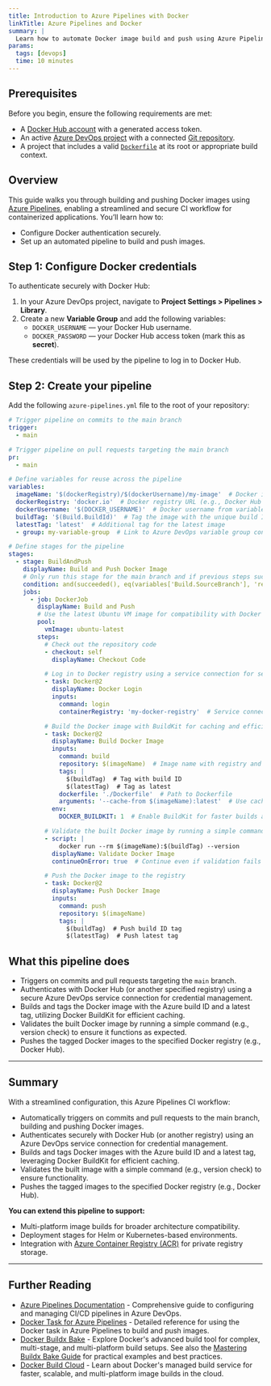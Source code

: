 ```yaml
---
title: Introduction to Azure Pipelines with Docker
linkTitle: Azure Pipelines and Docker
summary: |
  Learn how to automate Docker image build and push using Azure Pipelines.
params:
  tags: [devops]
  time: 10 minutes
---
```


## Prerequisites

Before you begin, ensure the following requirements are met:

- A [Docker Hub account](https://hub.docker.com) with a generated access token.
- An active [Azure DevOps project](https://dev.azure.com/) with a connected [Git repository](https://learn.microsoft.com/en-us/azure/devops/repos/git/?view=azure-devops).
- A project that includes a valid [`Dockerfile`](https://docs.docker.com/engine/reference/builder/) at its root or appropriate build context.

## Overview

This guide walks you through building and pushing Docker images using [Azure Pipelines](https://azure.microsoft.com/en-us/products/devops/pipelines), enabling a streamlined and secure CI workflow for containerized applications. You’ll learn how to:

- Configure Docker authentication securely.
- Set up an automated pipeline to build and push images.

## Step 1: Configure Docker credentials

To authenticate securely with Docker Hub:

1. In your Azure DevOps project, navigate to **Project Settings > Pipelines > Library**.
2. Create a new **Variable Group** and add the following variables:
   - `DOCKER_USERNAME` — your Docker Hub username.
   - `DOCKER_PASSWORD` — your Docker Hub access token (mark this as **secret**).

These credentials will be used by the pipeline to log in to Docker Hub.

## Step 2: Create your pipeline

Add the following `azure-pipelines.yml` file to the root of your repository:

```yaml
# Trigger pipeline on commits to the main branch
trigger:
  - main

# Trigger pipeline on pull requests targeting the main branch
pr:
  - main

# Define variables for reuse across the pipeline
variables:
  imageName: '$(dockerRegistry)/$(dockerUsername)/my-image'  # Docker image name with registry and username
  dockerRegistry: 'docker.io'  # Docker registry URL (e.g., Docker Hub or private registry)
  dockerUsername: '$(DOCKER_USERNAME)'  # Docker username from variable group or pipeline variable
  buildTag: '$(Build.BuildId)'  # Tag the image with the unique build ID
  latestTag: 'latest'  # Additional tag for the latest image
  - group: my-variable-group  # Link to Azure DevOps variable group containing DOCKER_USERNAME and DOCKER_PASSWORD

# Define stages for the pipeline
stages:
  - stage: BuildAndPush
    displayName: Build and Push Docker Image
    # Only run this stage for the main branch and if previous steps succeeded
    condition: and(succeeded(), eq(variables['Build.SourceBranch'], 'refs/heads/main'))
    jobs:
      - job: DockerJob
        displayName: Build and Push
        # Use the latest Ubuntu VM image for compatibility with Docker
        pool:
          vmImage: ubuntu-latest
        steps:
          # Check out the repository code
          - checkout: self
            displayName: Checkout Code

          # Log in to Docker registry using a service connection for secure credential management
          - task: Docker@2
            displayName: Docker Login
            inputs:
              command: login
              containerRegistry: 'my-docker-registry'  # Service connection defined in Azure DevOps

          # Build the Docker image with BuildKit for caching and efficiency
          - task: Docker@2
            displayName: Build Docker Image
            inputs:
              command: build
              repository: $(imageName)  # Image name with registry and username
              tags: |
                $(buildTag)  # Tag with build ID
                $(latestTag)  # Tag as latest
              dockerfile: './Dockerfile'  # Path to Dockerfile
              arguments: '--cache-from $(imageName):latest'  # Use cached layers from latest image
            env:
              DOCKER_BUILDKIT: 1  # Enable BuildKit for faster builds and better caching

          # Validate the built Docker image by running a simple command (e.g., version check)
          - script: |
              docker run --rm $(imageName):$(buildTag) --version
            displayName: Validate Docker Image
            continueOnError: true  # Continue even if validation fails (optional)

          # Push the Docker image to the registry
          - task: Docker@2
            displayName: Push Docker Image
            inputs:
              command: push
              repository: $(imageName)
              tags: |
                $(buildTag)  # Push build ID tag
                $(latestTag)  # Push latest tag
```

## What this pipeline does

- Triggers on commits and pull requests targeting the `main` branch.
- Authenticates with Docker Hub (or another specified registry) using a secure Azure DevOps service connection for credential management.
- Builds and tags the Docker image with the Azure build ID and a latest tag, utilizing Docker BuildKit for efficient caching.
- Validates the built Docker image by running a simple command (e.g., version check) to ensure it functions as expected.
- Pushes the tagged Docker images to the specified Docker registry (e.g., Docker Hub).

---

## Summary

With a streamlined configuration, this Azure Pipelines CI workflow:

- Automatically triggers on commits and pull requests to the main branch, building and pushing Docker images.
- Authenticates securely with Docker Hub (or another registry) using an Azure DevOps service connection for credential management.
- Builds and tags Docker images with the Azure build ID and a latest tag, leveraging Docker BuildKit for efficient caching.
- Validates the built image with a simple command (e.g., version check) to ensure functionality.
- Pushes the tagged images to the specified Docker registry (e.g., Docker Hub).

**You can extend this pipeline to support:**

- Multi-platform image builds for broader architecture compatibility.
- Deployment stages for Helm or Kubernetes-based environments.
- Integration with [Azure Container Registry (ACR)](https://learn.microsoft.com/en-us/azure/container-registry/) for private registry storage.

---

## Further Reading

- [Azure Pipelines Documentation](https://learn.microsoft.com/en-us/azure/devops/pipelines/?view=azure-devops) - Comprehensive guide to configuring and managing CI/CD pipelines in Azure DevOps.
- [Docker Task for Azure Pipelines](https://learn.microsoft.com/en-us/azure/devops/pipelines/tasks/build/docker) - Detailed reference for using the Docker task in Azure Pipelines to build and push images.
- [Docker Buildx Bake](/manuals/build/bake/_index.md) - Explore Docker's advanced build tool for complex, multi-stage, and multi-platform build setups. See also the [Mastering Buildx Bake Guide](/guides/bake/index.md) for practical examples and best practices.
- [Docker Build Cloud](/guides/docker-build-cloud/_index.md) - Learn about Docker's managed build service for faster, scalable, and multi-platform image builds in the cloud.